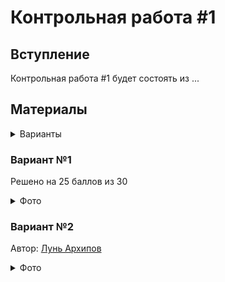 # Контрольная работа #1

## Вступление

Контрольная работа #1 будет состоять из ...

## Материалы
<details>
  <summary>Варианты</summary>

  ![Вар 1](https://user-images.githubusercontent.com/76239707/228829611-eda68897-5d61-45e8-84c2-18b97a546282.png)
  ![Вар 2](https://user-images.githubusercontent.com/76239707/228829732-6b872d54-a168-41c3-a7e2-dfdc5c0e6033.png)
  ![Вар 3](https://user-images.githubusercontent.com/76239707/228829796-34a42b9d-1461-428a-ae8c-4f3f4a3b2a90.png)
  ![Вар 4](https://user-images.githubusercontent.com/76239707/228829838-960f9179-121c-4e7d-9629-a2d62d17a1c1.png)
  ![Вар 5](https://user-images.githubusercontent.com/76239707/228829889-c59dca57-db4b-4cbd-ba41-4b95d153008c.png)
  ![Вар 6](https://user-images.githubusercontent.com/76239707/228829929-0a27e5f5-7915-4721-939e-6105e6506238.png)

  *Я не гарантирую что это всевозможные варианты*
</details>

### Вариант №1

Решено на 25 баллов из 30

<details>
  <summary>Фото</summary>

  ![image](https://user-images.githubusercontent.com/76239707/228830134-e42d81e6-5da2-45e3-b92e-43bdc8f496cb.png)
  ![image](https://user-images.githubusercontent.com/76239707/228830178-afa21f11-4d93-465f-8eec-37f5476dd0c3.png)
  ![image](https://user-images.githubusercontent.com/76239707/228830211-cb9ade70-69d2-40db-9d4d-553d85c5f9d5.png)
  ![image](https://user-images.githubusercontent.com/76239707/228830239-1f2b437a-5080-4f29-b1c2-1169d7c96cb1.png)
  
</details>

### Вариант №2

Автор: [Лунь Архипов](https://vk.com/johnnyfrom602)

<details>
  <summary>Фото</summary>
  
  Это первое
  ![image](https://user-images.githubusercontent.com/76239707/228830629-c2653440-86cb-4216-a602-d1a2f9d38d93.png)
  
  Это 3. Но там в конце на пересечении дельта и b находится -3. И снизу нужно просто написать fmax. Не надо умножать на -1
  ![image](https://user-images.githubusercontent.com/76239707/228830780-fd238644-1b39-40c2-982d-64497ac07655.png)

</details>

